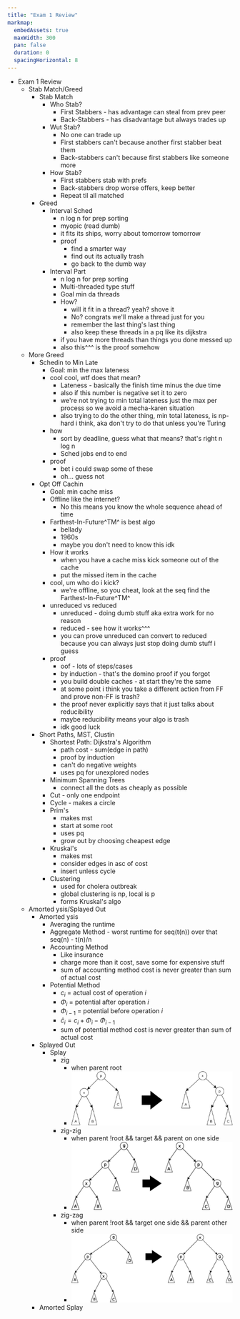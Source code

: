 ```yaml
---
title: "Exam 1 Review"
markmap:
  embedAssets: true
  maxWidth: 300
  pan: false
  duration: 0
  spacingHorizontal: 8
---
```


- Exam 1 Review
  - Stab Match/Greed
    - Stab Match
      - Who Stab?
        - First Stabbers - has advantage can steal from prev peer
        - Back-Stabbers - has disadvantage but always trades up
      - Wut Stab?
        - No one can trade up
        - First stabbers can't because another first stabber beat them
        - Back-stabbers can't because first stabbers like someone more
      - How Stab?
        - First stabbers stab with prefs
        - Back-stabbers drop worse offers, keep better
        - Repeat til all matched
    - Greed
      - Interval Sched
        - n log n for prep sorting
        - myopic (read dumb)
        - it fits its ships, worry about tomorrow tomorrow
        - proof
          - find a smarter way
          - find out its actually trash
          - go back to the dumb way
      - Interval Part
        - n log n for prep sorting
        - Multi-threaded type stuff
        - Goal min da threads
        - How?
          - will it fit in a thread? yeah? shove it
          - No? congrats we'll make a thread just for you
          - remember the last thing's last thing
          - also keep these threads in a pq like its dijkstra
        - if you have more threads than things you done messed up
        - also this^^^ is the proof somehow
  - More Greed
    - Schedin to Min Late
      - Goal: min the max lateness
      - cool cool, wtf does that mean?
        - Lateness - basically the finish time minus the due time
        - also if this number is negative set it to zero
        - we're not trying to min total lateness just the max per process so we avoid a mecha-karen situation
        - also trying to do the other thing, min total lateness, is np-hard i think, aka don't try to do that unless you're Turing
      - how
        - sort by deadline, guess what that means? that's right n log n
        - Sched jobs end to end
      - proof
        - bet i could swap some of these
        - oh... guess not
    - Opt Off Cachin
      - Goal: min cache miss
      - Offline like the internet?
        - No this means you know the whole sequence ahead of time
      - Farthest-In-Future^TM^ is best algo
        - bellady
        - 1960s
        - maybe you don't need to know this idk
      - How it works
        - when you have a cache miss kick someone out of the cache
        - put the missed item in the cache
      - cool, um who do i kick?
        - we're offline, so you cheat, look at the seq find the Farthest-In-Future^TM^
      - unreduced vs reduced
        - unreduced - doing dumb stuff aka extra work for no reason
        - reduced - see how it works^^^
        - you can prove unreduced can convert to reduced because you can always just stop doing dumb stuff i guess
      - proof
        - oof - lots of steps/cases
        - by induction - that's the domino proof if you forgot
        - you build double caches - at start they're the same
        - at some point i think you take a different action from FF and prove non-FF is trash?
        - the proof never explicitly says that it just talks about reducibility
        - maybe reducibility means your algo is trash
        - idk good luck
    - Short Paths, MST, Clustin
      - Shortest Path: Dijkstra's Algorithm
        - path cost - sum(edge in path)
        - proof by induction
        - can't do negative weights
        - uses pq for unexplored nodes
      - Minimum Spanning Trees
        - connect all the dots as cheaply as possible
      - Cut - only one endpoint
      - Cycle - makes a circle
      - Prim's
        - makes mst
        - start at some root
        - uses pq
        - grow out by choosing cheapest edge
      - Kruskal's
        - makes mst
        - consider edges in asc of cost
        - insert unless cycle
      - Clustering
        - used for cholera outbreak
        - global clustering is np, local is p
        - forms Kruskal's algo
  - Amorted ysis/Splayed Out
    - Amorted ysis
      - Averaging the runtime
      - Aggregate Method - worst runtime for seq(t(n)) over that seq(n) - t(n)/n
      - Accounting Method
        - Like insurance
        - charge more than it cost, save some for expensive stuff
        - sum of accounting method cost is never greater than sum of actual cost
      - Potential Method
        - $c_i$ = actual cost of operation $i$
        - $\Phi_i$ = potential after operation $i$
        - $\Phi_{i-1}$ = potential before operation $i$
        - $\hat{c}_i = c_i + \Phi_i - \Phi_{i-1}$
        - sum of potential method cost is never greater than sum of actual cost
    - Splayed Out
      - Splay
        - zig 
          - when parent root 
          - ![](./zig.svg) 
        - zig-zig 
          - when parent !root  && target && parent on one side 
          - ![](./Zigzig.gif) 
        - zig-zag
          - when parent !root && target one side && parent other side
          - ![](./Zigzag.gif)  
    - Amorted Splay
